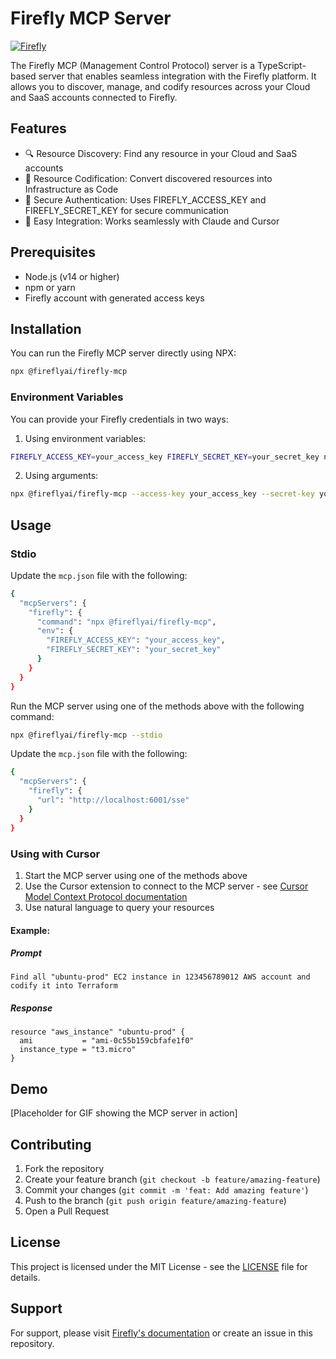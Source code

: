 # Firefly MCP Server

[![Firefly](https://firefly.ai/assets/images/logo.svg)](https://firefly.ai)

The Firefly MCP (Management Control Protocol) server is a TypeScript-based server that enables seamless integration with the Firefly platform. It allows you to discover, manage, and codify resources across your Cloud and SaaS accounts connected to Firefly.

## Features

- 🔍 Resource Discovery: Find any resource in your Cloud and SaaS accounts
- 📝 Resource Codification: Convert discovered resources into Infrastructure as Code
- 🔐 Secure Authentication: Uses FIREFLY_ACCESS_KEY and FIREFLY_SECRET_KEY for secure communication
- 🚀 Easy Integration: Works seamlessly with Claude and Cursor

## Prerequisites

- Node.js (v14 or higher)
- npm or yarn
- Firefly account with generated access keys

## Installation

You can run the Firefly MCP server directly using NPX:

```bash
npx @fireflyai/firefly-mcp
```

### Environment Variables

You can provide your Firefly credentials in two ways:

1. Using environment variables:
```bash
FIREFLY_ACCESS_KEY=your_access_key FIREFLY_SECRET_KEY=your_secret_key npx @fireflyai/firefly-mcp
```

2. Using arguments:
```bash
npx @fireflyai/firefly-mcp --access-key your_access_key --secret-key your_secret_key
```

## Usage

### Stdio

Update the `mcp.json` file with the following:  
```bash
{
  "mcpServers": {
    "firefly": {
      "command": "npx @fireflyai/firefly-mcp",
      "env": {
        "FIREFLY_ACCESS_KEY": "your_access_key",
        "FIREFLY_SECRET_KEY": "your_secret_key"
      }
    }
  }
}
```

Run the MCP server using one of the methods above with the following command:
```bash
npx @fireflyai/firefly-mcp --stdio
```

Update the `mcp.json` file with the following:
```bash
{
  "mcpServers": {
    "firefly": {
      "url": "http://localhost:6001/sse"
    }
  }
}
```

### Using with Cursor

1. Start the MCP server using one of the methods above
2. Use the Cursor extension to connect to the MCP server - see [Cursor Model Context Protocol documentation](https://docs.cursor.com/context/model-context-protocol)
3. Use natural language to query your resources

#### Example:

##### Prompt 
```
Find all "ubuntu-prod" EC2 instance in 123456789012 AWS account and codify it into Terraform
```

##### Response
```
resource "aws_instance" "ubuntu-prod" {
  ami           = "ami-0c55b159cbfafe1f0"
  instance_type = "t3.micro"
}
```

## Demo

[Placeholder for GIF showing the MCP server in action]

## Contributing

1. Fork the repository
2. Create your feature branch (`git checkout -b feature/amazing-feature`)
3. Commit your changes (`git commit -m 'feat: Add amazing feature'`)
4. Push to the branch (`git push origin feature/amazing-feature`)
5. Open a Pull Request

## License

This project is licensed under the MIT License - see the [LICENSE](LICENSE) file for details.

## Support

For support, please visit [Firefly's documentation](https://firefly.ai/docs) or create an issue in this repository.
